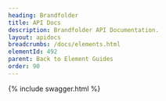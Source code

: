 ```yaml
---
heading: Brandfolder
title: API Docs
description: Brandfolder API Documentation.
layout: apidocs
breadcrumbs: /docs/elements.html
elementId: 492
parent: Back to Element Guides
order: 90
---
```


{% include swagger.html %}
